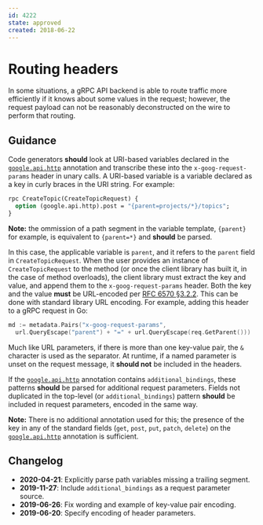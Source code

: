 ```yaml
---
id: 4222
state: approved
created: 2018-06-22
---
```


# Routing headers

In some situations, a gRPC API backend is able to route traffic more
efficiently if it knows about some values in the request; however, the request
payload can not be reasonably deconstructed on the wire to perform that
routing.

## Guidance

Code generators **should** look at URI-based variables declared in the
[`google.api.http`][http] annotation and transcribe these into the
`x-goog-request-params` header in unary calls. A URI-based variable is a
variable declared as a key in curly braces in the URI string. For example:

```proto
rpc CreateTopic(CreateTopicRequest) {
  option (google.api.http).post = "{parent=projects/*}/topics";
}
```

**Note:** the ommission of a path segment in the variable template, `{parent}`
for example, is equivalent to `{parent=*}` and **should** be parsed.

In this case, the applicable variable is `parent`, and it refers to the
`parent` field in `CreateTopicRequest`. When the user provides an instance of
`CreateTopicRequest` to the method (or once the client library has built it, in
the case of method overloads), the client library must extract the key and
value, and append them to the `x-goog-request-params` header. Both the key and
the value **must** be URL-encoded per [RFC 6570 §3.2.2][]. This can be done
with standard library URL encoding. For example, adding this header to a gRPC
request in Go:

```go
md := metadata.Pairs("x-goog-request-params",
  url.QueryEscape("parent") + "=" + url.QueryEscape(req.GetParent()))
```

Much like URL parameters, if there is more than one key-value pair, the `&`
character is used as the separator. At runtime, if a named parameter is unset
on the request message, it **should not** be included in the headers.

If the [`google.api.http`][http] annotation contains `additional_bindings`,
these patterns **should** be parsed for additional request parameters. Fields
not duplicated in the top-level (or `additional_bindings`) pattern **should**
be included in request parameters, encoded in the same way.

**Note:** There is no additional annotation used for this; the presence of the
key in any of the standard fields (`get`, `post`, `put`, `patch`, `delete`) on
the [`google.api.http`][http] annotation is sufficient.

<!-- prettier-ignore -->
[http]: https://github.com/googleapis/googleapis/blob/master/google/api/http.proto
[rfc 6570 §3.2.2]: https://tools.ietf.org/html/rfc6570#section-3.2.2

## Changelog

- **2020-04-21**: Explicitly parse path variables missing a trailing segment.
- **2019-11-27**: Include `additional_bindings` as a request parameter source.
- **2019-06-26**: Fix wording and example of key-value pair encoding.
- **2019-06-20**: Specify encoding of header parameters.
